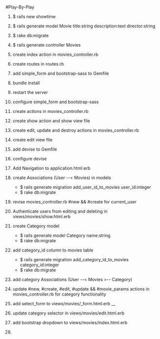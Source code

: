 #Play-By-Play

1. $ rails new showtime

2. $ rails generate model Movie title:string description:text director:string

3. $ rake db:migrate

3. $ rails generate controller Movies

4. create index action in movies_controller.rb

5. create routes in routes.rb

6. add simple_form and bootstrap-sass to Gemfile

7. bundle install

8. restart the server

9. configure simple_form and bootstrap-sass

10. create actions in movies_controller.rb

11. create show action and show view file

12. create edit, update and destroy actions in movies_controller.rb

13. create edit view file

14. add devise to Gemfile

15. configure devise

16. Add Navigation to application.html.erb

17. create Associations (User --< Movies) in models
    - $ rails generate migration add_user_id_to_movies user_id:integer
    - $ rake db:migrate

18. revise movies_controller.rb #new && #create for current_user

19. Authenticate users from editing and deleting in views/movies/show.html.erb

20. create Category model
    - $ rails generate model Category name:string
    - $ rake db:migrate

21. add category_id column to movies table
    - $ rails generate migration add_category_id_to_movies category_id:integer
    - $ rake db:migrate

22. add category Associations (User --< Movies >-- Category)

23. update #new, #create, #edit, #update && #movie_params actions in movies_controller.rb for category functionality

24. add select_form to views/movies/_form.html.erb __

25. update category selector in views/movies/edit.html.erb

26. add bootstrap dropdown to views/movies/index.html.erb

27. 
